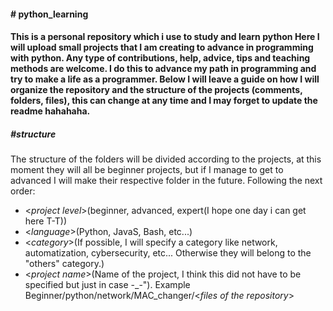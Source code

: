 <h4><b># python_learning</b><h4>

 This is a personal repository which i use to study and learn python
Here I will upload small projects that I am creating to advance in programming with python.
Any type of contributions, help, advice, tips and teaching methods are welcome. I do this to advance my path in programming and try to make a life as a programmer.
Below I will leave a guide on how I will organize the repository and the structure of the projects (comments, folders, files), this can change at any time and I may forget to update the readme hahahaha.

<h5><b>#structure</b></h5>

 The structure of the folders will be divided according to the projects, at this    moment they will all be beginner projects, but if I manage to get to advanced I  will make their respective folder in the future.
Following the next order:
  - <*project level*>(beginner, advanced, expert(I hope one day i can get here T-T))
  - <*language*>(Python, JavaS, Bash, etc...)
  - <*category*>(If possible, I will specify a category like network, automatization, cybersecurity, etc... Otherwise they will belong to the "others" category.)
  - <*project name*>(Name of the project, I think this did not have to be specified but just in case -_-").
Example Beginner/python/network/MAC_changer/<*files of the repository*>
